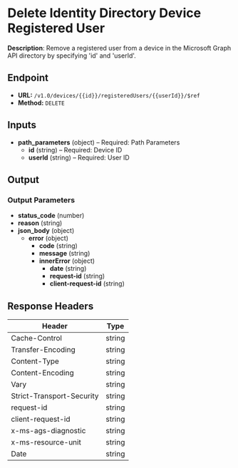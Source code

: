 # Delete Identity Directory Device Registered User

**Description**: Remove a registered user from a device in the Microsoft Graph API directory by specifying 'id' and 'userId'.

## Endpoint

- **URL:** `/v1.0/devices/{{id}}/registeredUsers/{{userId}}/$ref`
- **Method:** `DELETE`
## Inputs

- **path_parameters** (object) – Required: Path Parameters
  - **id** (string) – Required: Device ID
  - **userId** (string) – Required: User ID
## Output

### Output Parameters

- **status_code** (number)
- **reason** (string)
- **json_body** (object)
  - **error** (object)
    - **code** (string)
    - **message** (string)
    - **innerError** (object)
      - **date** (string)
      - **request-id** (string)
      - **client-request-id** (string)
## Response Headers

| Header | Type |
|--------|------|
| Cache-Control | string |
| Transfer-Encoding | string |
| Content-Type | string |
| Content-Encoding | string |
| Vary | string |
| Strict-Transport-Security | string |
| request-id | string |
| client-request-id | string |
| x-ms-ags-diagnostic | string |
| x-ms-resource-unit | string |
| Date | string |